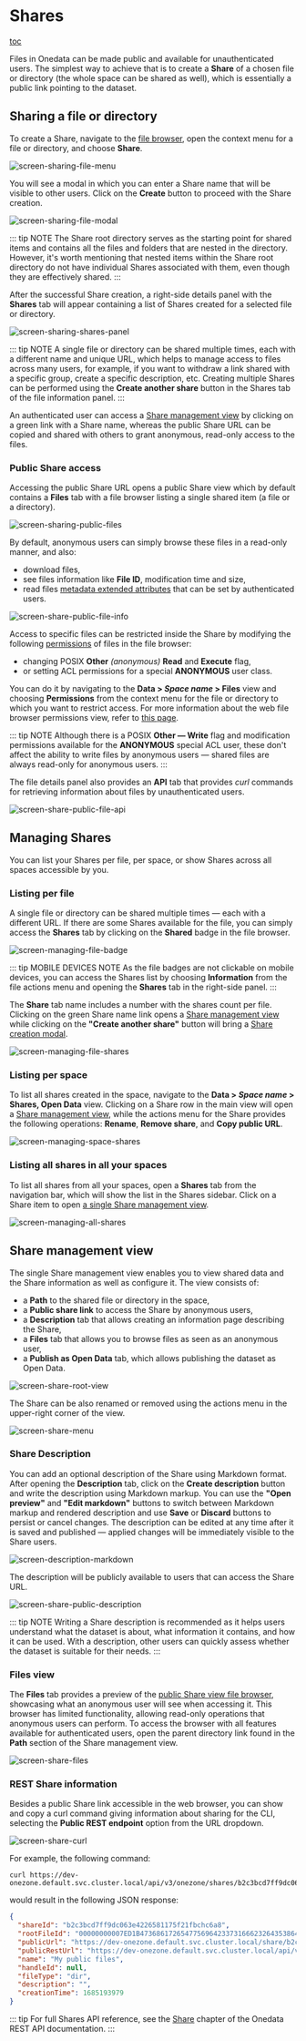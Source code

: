 # Shares

[toc][1]

Files in Onedata can be made public and available for unauthenticated users. The simplest
way to achieve that is to create a **Share** of a chosen file or directory (the whole
space can be shared as well), which is essentially a public link pointing to the dataset.

## Sharing a file or directory

To create a Share, navigate to the [file browser][], open the context
menu for a file or directory, and choose **Share**.

![screen-sharing-file-menu][]

You will see a modal in which you can enter a Share name that will be visible to other
users. Click on the **Create** button to proceed with the Share creation.

![screen-sharing-file-modal][]

::: tip NOTE
The Share root directory serves as the starting point for shared items and
contains all the files and folders that are nested in the directory. However, it's worth
mentioning that nested items within the Share root directory do not have individual Shares
associated with them, even though they are effectively shared.
:::

After the successful Share creation, a right-side details panel with the **Shares** tab
will appear containing a list of Shares created for a selected file or directory.

![screen-sharing-shares-panel][]

::: tip NOTE
A single file or directory can be shared multiple times, each with a different
name and unique URL, which helps to manage access to files across many users, for example,
if you want to withdraw a link shared with a specific group, create a specific description,
etc. Creating multiple Shares can be performed using the **Create another share** button in
the Shares tab of the file information panel.
:::

An authenticated user can access a [Share management view][] by
clicking on a green link with a Share name, whereas the public Share URL can be copied and
shared with others to grant anonymous, read-only access to the files.

### Public Share access

Accessing the public Share URL opens a public Share view which by default contains a
**Files** tab with a file browser listing a single shared item (a file or a directory).

![screen-sharing-public-files][]

By default, anonymous users can simply browse these files in a read-only manner, and also:

* download files,
* see files information like **File ID**, modification time and size,
* read files [metadata extended attributes][] that can be
  set by authenticated users.

![screen-share-public-file-info][]

Access to specific files can be restricted inside the Share by modifying the following
[permissions][] of files in the file browser:

* changing POSIX **Other** *(anonymous)* **Read** and **Execute** flag,
* or setting ACL permissions for a special **ANONYMOUS** user class.

You can do it by navigating to the **Data > *Space name* > Files** view and choosing
**Permissions** from the context menu for the file or directory to which you want to
restrict access. For more information about the web file browser permissions view, refer
to [this page][web-file-browser-permissions].

::: tip NOTE
Although there is a POSIX **Other — Write** flag and modification permissions
available for the **ANONYMOUS** special ACL user, these don't affect the ability to write
files by anonymous users — shared files are always read-only for anonymous users.
:::

The file details panel also provides an **API** tab that provides *curl* commands for
retrieving information about files by unauthenticated users.

![screen-share-public-file-api][]

## Managing Shares

You can list your Shares per file, per space, or show Shares across all spaces accessible
by you.

### Listing per file

A single file or directory can be shared multiple times — each with a different URL. If
there are some Shares available for the file, you can simply access the **Shares** tab by
clicking on the **Shared** badge in the file browser.

![screen-managing-file-badge][]

::: tip MOBILE DEVICES NOTE
As the file badges are not clickable on mobile devices, you can access the Shares list by
choosing **Information** from the file actions menu and opening the **Shares** tab in the
right-side panel.
:::

The **Share** tab name includes a number with the shares count per file. Clicking on the green Share
name link opens a [Share management view][] while clicking
on the **"Create another share"** button will bring a [Share creation modal][].

![screen-managing-file-shares][]

### Listing per space

To list all shares created in the space, navigate to the **Data > *Space name* > Shares, Open Data** view.
Clicking on a Share row in the main view will open a [Share management view][],
while the actions menu for the Share provides the following operations: **Rename**, **Remove share**, and
**Copy public URL**.

![screen-managing-space-shares][]

### Listing all shares in all your spaces

To list all shares from all your spaces, open a **Shares** tab from the navigation bar,
which will show the list in the Shares sidebar. Click on a Share item to open [a single
Share management view][Share management view].

![screen-managing-all-shares][]

## Share management view

The single Share management view enables you to view shared data and the Share information
as well as configure it. The view consists of:

* a **Path** to the shared file or directory in the space,
* a **Public share link** to access the Share by anonymous users,
* a **Description** tab that allows creating an information page describing the Share,
* a **Files** tab that allows you to browse files as seen as an anonymous user,
* a **Publish as Open Data** tab, which allows publishing the dataset as Open Data.

![screen-share-root-view][]

The Share can be also renamed or removed using the actions menu in the upper-right corner
of the view.

![screen-share-menu][]

### Share Description

You can add an optional description of the Share using Markdown format. After opening the
**Description** tab, click on the **Create description** button and write the description using
Markdown markup. You can use the **"Open preview"** and **"Edit markdown"** buttons to switch
between Markdown markup and rendered description and use **Save** or
**Discard** buttons to persist or cancel changes. The description can be edited at any
time after it is saved and published — applied changes will be immediately visible to the Share users.

![screen-description-markdown][]

The description will be publicly available to users that can access the Share URL.

![screen-share-public-description][]

::: tip NOTE
Writing a Share description is recommended as it helps users understand
what the dataset is about, what information it contains, and how it can be used. With a
description, other users can quickly assess whether the dataset is suitable for their
needs.
:::

### Files view

The **Files** tab provides a preview of the [public Share view file browser][],
showcasing what an anonymous user will see when accessing it. This browser has limited
functionality, allowing read-only operations that anonymous users can perform. To access
the browser with all features available for authenticated users, open the parent directory
link found in the **Path** section of the Share management view.

![screen-share-files][]

<!-- ### Open Data -->

<!-- TODO: VFS-10906 Open Data documentation -->

### REST Share information

Besides a public Share link accessible in the web browser, you can show and copy a curl
command giving information about sharing for the CLI, selecting the **Public REST endpoint**
option from the URL dropdown.

![screen-share-curl][]

For example, the following command:

```shell
curl https://dev-onezone.default.svc.cluster.local/api/v3/onezone/shares/b2c3bcd7ff9dc063e4226581175f21fbchc6a8/public
```

would result in the following JSON response:

```json
{
  "shareId": "b2c3bcd7ff9dc063e4226581175f21fbchc6a8",
  "rootFileId": "00000000007ED1B4736861726547756964233731666232643538646166323835616664623339303265663331653131646538636864626137236133613138616463346137376464316236313039363862326138353735633431636830643762236232633362636437666639646330363365343232363538313137356632316662636863366138",
  "publicUrl": "https://dev-onezone.default.svc.cluster.local/share/b2c3bcd7ff9dc063e4226581175f21fbchc6a8",
  "publicRestUrl": "https://dev-onezone.default.svc.cluster.local/api/v3/onezone/shares/b2c3bcd7ff9dc063e4226581175f21fbchc6a8/public",
  "name": "My public files",
  "handleId": null,
  "fileType": "dir",
  "description": "",
  "creationTime": 1685193979
}
```

::: tip
For full Shares API reference, see the [Share][share-API] chapter of the Onedata REST API
documentation.
:::

<!-- references -->

[1]: <>

[file browser]: web-file-browser.md

[Share management view]: #share-management-view

[metadata extended attributes]: ./metadata.md#extended-attributes

[permissions]: ./data.md#data-access-control

[web-file-browser-permissions]: ./web-file-browser.md#permissions

[Share creation modal]: #sharing-a-file-or-directory

[public Share view file browser]: #public-share-access

[share-API]: https://onedata.org/#/home/api/stable/onezone?anchor=tag/Share

[screen-sharing-file-menu]: ../../images/user-guide/shares/sharing-file-menu.png

[screen-sharing-file-modal]: ../../images/user-guide/shares/sharing-file-modal.png

[screen-sharing-shares-panel]: ../../images/user-guide/shares/sharing-shares-panel.png

[screen-sharing-public-files]: ../../images/user-guide/shares/sharing-public-files.png

[screen-share-public-file-info]: ../../images/user-guide/shares/share-public-file-info.png

[screen-share-public-file-api]: ../../images/user-guide/shares/share-public-file-api.png

[screen-managing-file-badge]: ../../images/user-guide/shares/managing-file-badge.png

[screen-managing-file-shares]: ../../images/user-guide/shares/managing-file-shares.png

[screen-managing-space-shares]: ../../images/user-guide/shares/managing-space-shares.png

[screen-managing-all-shares]: ../../images/user-guide/shares/managing-all-shares.png

[screen-share-root-view]: ../../images/user-guide/shares/share-root-view.png

[screen-share-menu]: ../../images/user-guide/shares/share-menu.png

[screen-description-markdown]: ../../images/user-guide/shares/share-description-markdown.png

[screen-share-public-description]: ../../images/user-guide/shares/share-public-description.png

[screen-share-files]: ../../images/user-guide/shares/share-files.png

[screen-share-curl]: ../../images/user-guide/shares/share-curl.png
